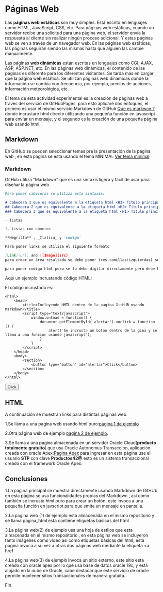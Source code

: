 # Páginas Web 

Las **páginas web estáticas** son muy simples. Está escrito en lenguajes como HTML, JavaScript, CSS, etc. Para páginas web estáticas, cuando un servidor recibe una solicitud para una página web, el servidor envía la respuesta al cliente sin realizar ningún proceso adicional. Y estas páginas web se ven a través de un navegador web. En las páginas web estáticas, las páginas seguirán siendo las mismas hasta que alguien las cambie manualmente.

Las páginas **web dinámicas** están escritas en lenguajes como CGI, AJAX, ASP, ASP.NET, etc. En las páginas web dinámicas, el contenido de las páginas es diferente para los diferentes visitantes. Se tarda más en cargar que la página web estática. Se utilizan páginas web dinámicas donde la información se cambia con frecuencia, por ejemplo, precios de acciones, información meteorológica, etc.

El tema de esta actividad experimental es la creación de páginas web a través del servicio de GitHubPages, para esto aplicaré dos enfoques, el primero es usar el mismo servicio Markdown de GitHub [Que es markwon ?](https://github.com/ricval/Documentacion/blob/master/Guias/GitHub/mastering-markdown.md#:~:text=Markdown%20es%20un%20lenguaje%20de,escribir%20en%20la%20plataforma%20GitHub) donde incrustare html directo utilizando una pequeña función en javascript para enviar un mensaje, y el segundo es la creación de una pequeña página web usando html.

## Markdown

En GitHub se pueden seleccionar temas pra la presentación de la página web , en esta página se esta usando el tema MINIMAL [Ver tema minimal](https://github.com/htroya/Presentacion/settings/pages/themes?select=minimal&source=main&source_dir=%2F)

### Markdown
GitHub utiliza "Markdown" que es una sintaxis ligera y fácil de usar para diseñar la página web 

```markdown
Para poner cabeceras se utiliza esta sintaxis:

# Cabecera 1 que es equivalente a la etiqueta html <H3> Título principal </ H3>
## Cabecera 2 que es equivalente a la etiqueta html <H2> Título principal </ H2>
### Cabecera 3 que es equivalente a la etiqueta html <H1> Título principal </ H1>

- listas

1. Listas con números

**Negrilla** , _Italica_ y `codigo` 

Para poner links se utiliza el siguiente formato 

[Link](url) and ![Image](src)
para crear un área resaltada se debe poner tres comillas(izquierdas) seguidas , luego ponemos cualquier texto y cerramos con las mismas comillas(izquierdas) seguidas.

para poner codigo html puro se lo debe digitar directamente pero debe haber una línea en blanco que rodee al HTML tanto arriba como abajo.
```

Aquí un ejemplo incrustando código HTML:

El código incrustado es:
```
<html>
    <head>        
        <title>Incluyendo HMTL dentro de la pagina GitHUB usando Markdown</title>
        <script type="text/javascript">
            window.onload = function() {
                document.getElementById('alertar').onclick = function () {
                    alert('Se incrusta un boton dentro de la gina y se llama a una funcion usando javascript');
                }
            }
        </script>
    </head>
    <body>  
        <section>
            <button type="button" id="alertar">Click</button>
        </section>
    </body>
</html>
```

<html>
    <head>        
        <title>Incluyendo HMTL dentro de la pagina GitHUB usando Markdown</title>
        <script type="text/javascript">
            window.onload = function() {
                document.getElementById('alertar').onclick = function () {
                    alert('Se incrusta un boton dentro de la pagina y se llama a una funcion usando javascript');
                }
            }
        </script>
    </head>
    <body>  
        <section>
            <button type="button" id="alertar" title="click en el boton incrustado">Click</button>
        </section>
    </body>
</html>

## HTML
A continuación se muestran links para distintas páginas web.

1.Se llama a una pagina web usando html puro:[pagina 1 de ejemplo](https://htroya.github.io/Presentacion/pagina_html.html)

2.Otra página web de ejemplo [pagina 2 de ejemplo](https://htroya.github.io/Presentacion/pagina_html_2.html).

3.Se llama a una pagina almacenada en un servidor Oracle Cloud(**producto totalmente gratuito**) que usa Oracle Autonomus Transaccion, aplicación creada con oracle Apex:[Pagina Apex](https://jytaoxmtcsm8dwl-db202008032109.adb.us-ashburn-1.oraclecloudapps.com/ords/r/stp/sistema-erp/empresas?session=12066241147506)  para ingresar en esta página use el usuario **STP**  con clave **Productos42@**  esto es un sistema transaccional creado con el framework Oracle Apex.


## Conclusiones
1.La página principal se muestra directamente usando Markdown de GitHUb en esta página se usa funcionalidades propias del Markdown , así como también se incrusta html puro para crear un botón, este invoca a una pequeña función en javscript para que emita un mensaje en pantalla.

2.La pagina web (1) de ejemplo esta almacenada en el mismo repositorio y se llama pagina_html esta contiene etiquetas básicas del html

3.La página web(2) de ejemplo usa una hoja de estilos que esta almacenada en el mismo repositorio , en esta página web se incluyeron tanto imágenes como video así como etiquetas básicas del html, esta página invoca a su vez a otras dos páginas web mediante la etiqueta <a href

4.La página web(3) de ejemplo invoca un sitio externo, este sitio esta creado con oracle apex por lo que usa base de datos oracle 19c, y está alojado en la nube de Oracle, cabe destacar que este servicio de oracle permite mantener sitios transaccionales de manera gratuita.

Fin.



